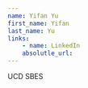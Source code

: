 ```yaml
---
name: Yifan Yu
first_name: Yifan
last_name: Yu
links:
	- name: LinkedIn
	absolutle_url:
---
```

UCD SBES
